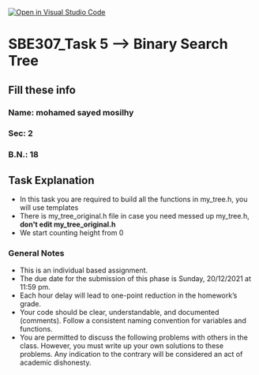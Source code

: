 [![Open in Visual Studio Code](https://classroom.github.com/assets/open-in-vscode-c66648af7eb3fe8bc4f294546bfd86ef473780cde1dea487d3c4ff354943c9ae.svg)](https://classroom.github.com/online_ide?assignment_repo_id=9552169&assignment_repo_type=AssignmentRepo)
# SBE307_Task 5 --> **B**inary **S**earch **T**ree

## Fill these info

### Name: mohamed sayed mosilhy

### Sec: 2

### B.N.: 18

## Task Explanation

- In this task you are required to build all the functions in my_tree.h, you will use templates
- There is my_tree_original.h file in case you need messed up my_tree.h, **don't edit my_tree_original.h**
- We start counting height from 0

### General Notes

- This is an individual based assignment.
- The due date for the submission of this phase is Sunday, 20/12/2021 at 11:59 pm.
- Each hour delay will lead to one-point reduction in the homework’s grade.
- Your code should be clear, understandable, and documented (comments). Follow a consistent naming convention for variables and functions.
- You are permitted to discuss the following problems with others in the class. However, you must write up your own solutions to these problems. Any indication to the contrary will be considered an act of academic dishonesty.

